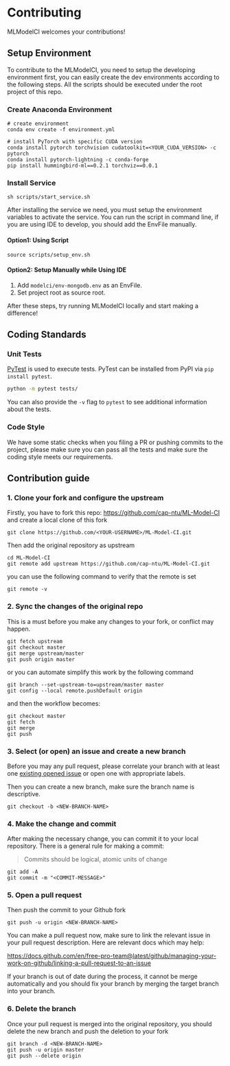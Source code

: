 # Contributing

MLModelCI welcomes your contributions!

## Setup Environment

To contribute to the MLModelCI, you need to setup the developing environment first, you can easily create the dev environments according to the following steps. All the scripts should be executed under the root project of this repo.

### Create Anaconda Environment

```shell script
# create environment
conda env create -f environment.yml

# install PyTorch with specific CUDA version
conda install pytorch torchvision cudatoolkit=<YOUR_CUDA_VERSION> -c pytorch
conda install pytorch-lightning -c conda-forge
pip install hummingbird-ml==0.2.1 torchviz==0.0.1
```

### Install Service

```shell script
sh scripts/start_service.sh
```

After installing the service we need, you must setup the environment variables to activate the service. You can run the script in command line, if you are using IDE to develop, you should add the EnvFile manually.


#### Option1: Using Script

```shell script
source scripts/setup_env.sh
```

#### Option2: Setup Manually while Using IDE

1. Add `modelci/env-mongodb.env` as an EnvFile.
2. Set project root as source root.


After these steps, try running MLModelCI locally and start making a difference!


## Coding Standards

### Unit Tests
[PyTest](https://docs.pytest.org/en/latest/) is used to execute tests. PyTest can be
installed from PyPI via `pip install pytest`. 

```bash
python -m pytest tests/
```

You can also provide the `-v` flag to `pytest` to see additional information about the
tests.


### Code Style

We have some static checks when you filing a PR or pushing commits to the project, please make sure you can pass all the tests and make sure the coding style meets our requirements.

## Contribution guide

### 1. Clone your fork and configure the upstream

Firstly, you have to fork this repo: <https://github.com/cap-ntu/ML-Model-CI> and create a local clone of this fork

```shell
git clone https://github.com/<YOUR-USERNAME>/ML-Model-CI.git
```

Then add the original repository as upstream

```shell
cd ML-Model-CI
git remote add upstream https://github.com/cap-ntu/ML-Model-CI.git
```

you can use the following command to verify that the remote is set

```shell
git remote -v
```

### 2. Sync the changes of the original repo

This is a must before you make any changes to your fork, or conflict may happen.

```shell
git fetch upstream
git checkout master
git merge upstream/master
git push origin master
```

or you can automate simplify this work by the following command

```shell
git branch --set-upstream-to=upstream/master master
git config --local remote.pushDefault origin
```

and then the workflow becomes:

```shell
git checkout master
git fetch
git merge
git push
```

### 3. Select (or open) an issue and create a new branch

Before you may any pull request, please correlate your branch with at least one [existing opened issue](https://github.com/cap-ntu/ML-Model-CI/issues) or open one with appropriate labels.

Then you can create a new branch, make sure the branch name is descriptive.

```shell
git checkout -b <NEW-BRANCH-NAME>
```

### 4. Make the change and commit

After making the necessary change, you can commit it to your local repository. There is a general rule for making a commit:

> Commits should be logical, atomic units of change

```shell
git add -A
git commit -m "<COMMIT-MESSAGE>"
```

### 5. Open a pull request

Then push the commit to your Github fork

```shell
git push -u origin <NEW-BRANCH-NAME>
```

You can make a pull request now, make sure to link the relevant issue in your pull request description.
Here are relevant docs which may help:

<https://docs.github.com/en/free-pro-team@latest/github/managing-your-work-on-github/linking-a-pull-request-to-an-issue>

If your branch is out of date during the process, it cannot be merge automatically and you should fix your branch by merging the target branch into your branch.

### 6. Delete the branch

Once your pull request is merged into the original repository, you should delete the new branch and push the deletion to your fork

```shell
git branch -d <NEW-BRANCH-NAME>
git push -u origin master
git push --delete origin
```
